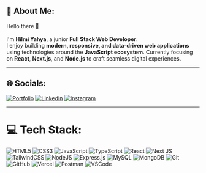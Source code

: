## 💫 About Me:

Hello there 👋<br><br>I'm **Hilmi Yahya**, a junior **Full Stack Web Developer**.<br>
I enjoy building **modern, responsive, and data-driven web applications** using technologies around the **JavaScript ecosystem**.
Currently focusing on **React**, **Next.js**, and **Node.js** to craft seamless digital experiences.

---

## 🌐 Socials:

[![Portfolio](https://img.shields.io/badge/Portfolio-%23000000.svg?style=plastic\&logo=vercel\&logoColor=white)](https://portofolio-hilmi-yahya.vercel.app/)
[![LinkedIn](https://img.shields.io/badge/LinkedIn-%230077B5.svg?style=plastic\&logo=linkedin\&logoColor=white)](https://www.linkedin.com/in/hyhlmyhy/)
[![Instagram](https://img.shields.io/badge/Instagram-%230077B5.svg?style=plastic\&logo=instagram\&logoColor=white)](https://www.instagram.com/hyhlmyhy/)

---

# 💻 Tech Stack:

![HTML5](https://img.shields.io/badge/html5-%23E34F26.svg?style=plastic\&logo=html5\&logoColor=white)
![CSS3](https://img.shields.io/badge/css3-%231572B6.svg?style=plastic\&logo=css3\&logoColor=white)
![JavaScript](https://img.shields.io/badge/javascript-%23323330.svg?style=plastic\&logo=javascript\&logoColor=%23F7DF1E)
![TypeScript](https://img.shields.io/badge/typescript-%23007ACC.svg?style=plastic\&logo=typescript\&logoColor=white)
![React](https://img.shields.io/badge/react-%2320232a.svg?style=plastic\&logo=react\&logoColor=%2361DAFB)
![Next JS](https://img.shields.io/badge/Next-black?style=plastic\&logo=next.js\&logoColor=white)
![TailwindCSS](https://img.shields.io/badge/tailwindcss-%2338B2AC.svg?style=plastic\&logo=tailwind-css\&logoColor=white)
![NodeJS](https://img.shields.io/badge/node.js-6DA55F?style=plastic\&logo=node.js\&logoColor=white)
![Express.js](https://img.shields.io/badge/express.js-%23404d59.svg?style=plastic\&logo=express\&logoColor=%2361DAFB)
![MySQL](https://img.shields.io/badge/mysql-%2300f.svg?style=plastic\&logo=mysql\&logoColor=white)
![MongoDB](https://img.shields.io/badge/MongoDB-%234ea94b.svg?style=plastic\&logo=mongodb\&logoColor=white)
![Git](https://img.shields.io/badge/git-%23F05033.svg?style=plastic\&logo=git\&logoColor=white)
![GitHub](https://img.shields.io/badge/github-%23121011.svg?style=plastic\&logo=github\&logoColor=white)
![Vercel](https://img.shields.io/badge/vercel-%23000000.svg?style=plastic\&logo=vercel\&logoColor=white)
![Postman](https://img.shields.io/badge/postman-FF6C37?style=plastic\&logo=postman\&logoColor=white)
![VSCode](https://img.shields.io/badge/VSCode-007ACC?style=plastic\&logo=visual-studio-code\&logoColor=white)
